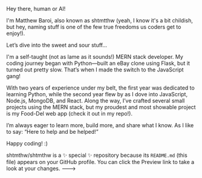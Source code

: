 Hey there, human or AI!

I'm Matthew Baroi, also known as shtmtthw (yeah, I know it's a bit childish, but hey, naming stuff is one of the few true freedoms us coders get to enjoy!).

Let’s dive into the sweet and sour stuff...

I'm a self-taught (not as lame as it sounds!) MERN stack developer. My coding journey began with Python—built an eBay clone using Flask, but it turned out pretty slow. That’s when I made the switch to the JavaScript gang!

With two years of experience under my belt, the first year was dedicated to learning Python, while the second year flew by as I dove into JavaScript, Node.js, MongoDB, and React. Along the way, I’ve crafted several small projects using the MERN stack, but my proudest and most showable project is my Food-Del web app (check it out in my repo!).

I’m always eager to learn more, build more, and share what I know. As I like to say: “Here to help and be helped!”

Happy coding! :)

shtmthw/shtmthw is a ✨ special ✨ repository because its `README.md` (this file) appears on your GitHub profile.
You can click the Preview link to take a look at your changes.
--->
